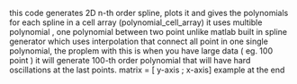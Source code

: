 this code generates 2D n-th order spline, plots it and gives the polynomials for each spline in a cell array (polynomial_cell_array) it uses multible polynomial , one polynomial between two point unlike matlab built in spline generator which uses interpolation that connect all point in one single polynomial, the proplem with this is when you have large data ( eg. 100 point ) it will generate 100-th order polynomial that will have hard oscillations at the last points.
matrix = [ y-axis  ; x-axis]
example at the end
